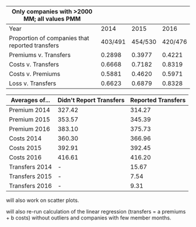 
| Only companies with >2000 MM; all values PMM    |         |         |         |
|-------------------------------------------------|---------|---------|---------|
| Year                                            | 2014    | 2015    | 2016    |
| Proportion of companies that reported transfers | 403/491 | 454/530 | 420/476 |
| Premiums v. Transfers                           | 0.2898  | 0.3977  | 0.4221  |
| Costs v. Transfers                              | 0.6668  | 0.7182  | 0.8319  |
| Costs v. Premiums                               | 0.5881  | 0.4620  | 0.5971  |
| Loss v. Transfers                               | 0.6623  | 0.6879  | 0.8328  |


| Averages of...  | Didn't Report Transfers | Reported Transfers |
|-----------------|-------------------------|--------------------|
| Premium 2014    | 327.42                  | 314.27             |
| Premium 2015    | 353.57                  | 345.39             |
| Premium 2016    | 383.10                  | 375.73             |
| Costs 2014      | 360.30                  | 366.96             |
| Costs 2015      | 392.91                  | 392.45             |
| Costs 2016      | 416.61                  | 416.20             |
| Transfers 2014  | -                       | 15.67              |
| Transfers 2015  | -                       | 7.54               |
| Transfers 2016  | -                       | 9.31               |


will also work on scatter plots. 

will also re-run calculation of the linear regression (transfers = a premiums + b costs) without outliers and companies with few member months.